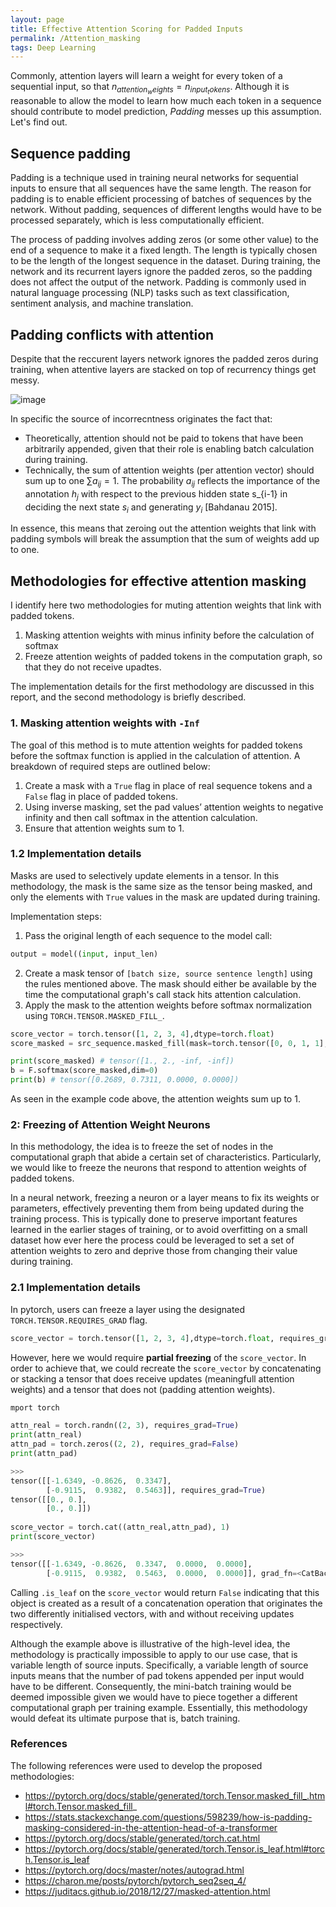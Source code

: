 ```yaml
---
layout: page
title: Effective Attention Scoring for Padded Inputs
permalink: /Attention_masking
tags: Deep Learning
---
```


Commonly, attention layers will learn a weight for every token of a sequential input, so that $n_{attention_weights} = n_{input_tokens}$. Although it is reasonable to allow the model to learn how much each token in a sequence should contribute to model prediction, $Padding$ messes up this assumption. Let's find out.

## Sequence padding

Padding is a technique used in training neural networks for sequential inputs to ensure that all sequences have the same length. The reason for padding is to enable efficient processing of batches of sequences by the network. Without padding, sequences of different lengths would have to be processed separately, which is less computationally efficient.

The process of padding involves adding zeros (or some other value) to the end of a sequence to make it a fixed length. The length is typically chosen to be the length of the longest sequence in the dataset. During training, the network and its recurrent layers ignore the padded zeros, so the padding does not affect the output of the network. Padding is commonly used in natural language processing (NLP) tasks such as text classification, sentiment analysis, and machine translation.

## Padding conflicts with attention

Despite that the reccurent layers network ignores the padded zeros during training, when attentive layers are stacked on top of recurrency things get messy. 

![image](https://user-images.githubusercontent.com/429321/220701296-7a0d50e7-5540-41d6-a766-bb9ce347f895.png)

In specific the source of incorrecntness originates the fact that:
- Theoretically, attention should not be paid to tokens that have been arbitrarily appended, given that their role is enabling batch calculation during training.
- Technically, the sum of attention weights (per attention vector) should sum up to one $\sum{a_{ij}} = 1$. The probability $a_{ij}$ reflects the importance of the annotation $h_j$ with respect to the previous hidden state s_{i-1} in deciding the next state $s_i$ and generating $y_i$ [Bahdanau 2015]. 

In essence, this means that zeroing out the attention weights that link with padding symbols will break the assumption that the sum of weights add up to one.

## Methodologies for effective attention masking

I identify here two methodologies for muting attention weights that link with padded tokens.

1. Masking attention weights with minus infinity before the calculation of softmax
2. Freeze attention weights of padded tokens in the computation graph, so that they do not receive upadtes.

The implementation details for the first methodology are discussed in this report, and the second methodology is briefly described.

### 1. Masking attention weights with `-Inf`

The goal of this method is to mute attention weights for padded tokens before the softmax function is applied in the calculation of attention. A breakdown of required steps are outlined below:

1.	Create a mask with a `True` flag in place of real sequence tokens and a `False` flag in place of padded tokens.
2.	Using inverse masking, set the pad values’ attention weights to negative infinity and then call softmax in the attention calculation. 
3.	Ensure that attention weights sum to 1.

### 1.2 Implementation details

Masks are used to selectively update elements in a tensor. In this methodology, the mask is the same size as the tensor being masked, and only the elements with `True` values in the mask are updated during training.

Implementation steps:
1. Pass the original length of each sequence to the model call:
  ```python
  output = model((input, input_len)
  ```
2. Create a mask tensor of `[batch size, source sentence length]` using the rules mentioned above. The mask should either be available by the time the computational graph's call stack hits attention calculation.
4. Apply the mask to the attention weights before softmax normalization using `TORCH.TENSOR.MASKED_FILL_`.

```python
score_vector = torch.tensor([1, 2, 3, 4],dtype=torch.float)
score_masked = src_sequence.masked_fill(mask=torch.tensor([0, 0, 1, 1],dtype=torch.bool), value=-np.inf)

print(score_masked) # tensor([1., 2., -inf, -inf])
b = F.softmax(score_masked,dim=0)
print(b) # tensor([0.2689, 0.7311, 0.0000, 0.0000])
```
As seen in the example code above, the attention weights sum up to $1$. 

### 2: Freezing of Attention Weight Neurons 

In this methodology, the idea is to freeze the set of nodes in the computational graph that abide a certain set of characteristics. Particularly, we would like to freeze the neurons that respond to attention weights of padded tokens.

In a neural network, freezing a neuron or a layer means to fix its weights or parameters, effectively preventing them from being updated during the training process. This is typically done to preserve important features learned in the earlier stages of training, or to avoid overfitting on a small dataset how ever here the process could be leveraged to set a set of attention weights to zero and deprive those from changing their value during training.

### 2.1 Implementation details

In pytorch, users can freeze a layer using the designated `TORCH.TENSOR.REQUIRES_GRAD` flag.

```python
score_vector = torch.tensor([1, 2, 3, 4],dtype=torch.float, requires_grad=True)
```

However, here we would require __partial freezing__ of the `score_vector`. In order to achieve that, we could recreate the `score_vector` by concatenating or stacking a tensor that does receive updates (meaningfull attention weights) and a tensor that does not (padding attention weights).

```python
mport torch 

attn_real = torch.randn((2, 3), requires_grad=True)
print(attn_real)
attn_pad = torch.zeros((2, 2), requires_grad=False)
print(attn_pad)

>>>
tensor([[-1.6349, -0.8626,  0.3347],
        [-0.9115,  0.9382,  0.5463]], requires_grad=True)
tensor([[0., 0.],
        [0., 0.]])
        
score_vector = torch.cat((attn_real,attn_pad), 1)
print(score_vector)

>>>
tensor([[-1.6349, -0.8626,  0.3347,  0.0000,  0.0000],
        [-0.9115,  0.9382,  0.5463,  0.0000,  0.0000]], grad_fn=<CatBackward0>)
```

Calling `.is_leaf` on the `score_vector` would return `False` indicating that this object is created as a result of a concatenation operation that originates the two differently initialised vectors, with and without receiving updates respectively.

Although the example above is illustrative of the high-level idea, the methodology is practically impossible to apply to our use case, that is variable length of source inputs. Specifically, a variable length of source inputs means that the number of pad tokens appended per input would have to be different. Consequently, the mini-batch training would be deemed impossible given we would have to piece together a different computational graph per training example. Essentially, this methodology would defeat its ultimate purpose that is, batch training.

### References

The following references were used to develop the proposed methodologies:

- https://pytorch.org/docs/stable/generated/torch.Tensor.masked_fill_.html#torch.Tensor.masked_fill_
- https://stats.stackexchange.com/questions/598239/how-is-padding-masking-considered-in-the-attention-head-of-a-transformer
- https://pytorch.org/docs/stable/generated/torch.cat.html
- https://pytorch.org/docs/stable/generated/torch.Tensor.is_leaf.html#torch.Tensor.is_leaf
- https://pytorch.org/docs/master/notes/autograd.html
- https://charon.me/posts/pytorch/pytorch_seq2seq_4/
- https://juditacs.github.io/2018/12/27/masked-attention.html


